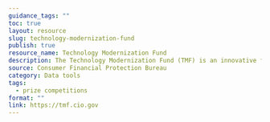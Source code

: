 ```yaml
---
guidance_tags: ""
toc: true
layout: resource
slug: technology-modernization-fund
publish: true
resource_name: Technology Modernization Fund
description: The Technology Modernization Fund (TMF) is an innovative funding vehicle to give agencies additional ways to deliver services to the American public more quickly, better secure sensitive systems and data, and use taxpayer dollars more efficiently. It is not a free source of money. Approved projects receive incremental funding and technical expertise to ensure project success. The Technology Modernization Board, comprised of Government IT leaders representing proven expertise in technology, transformation, and operations, oversees the TMF. The Modernizing Government Technology Act of 2017 authorized the TMF.
source: Consumer Financial Protection Bureau
category: Data tools
tags:
  - prize competitions
format: ""
link: https://tmf.cio.gov
---
```


